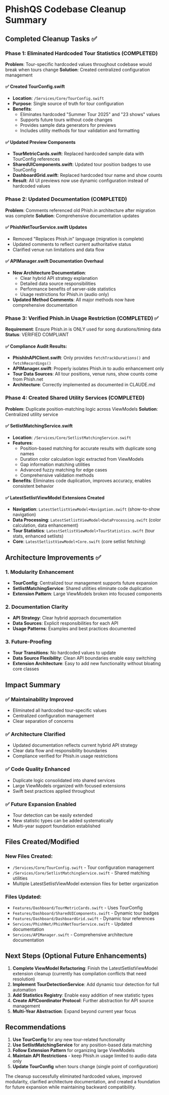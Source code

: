 # PhishQS Codebase Cleanup Summary

## Completed Cleanup Tasks ✅

### Phase 1: Eliminated Hardcoded Tour Statistics (COMPLETED)
**Problem**: Tour-specific hardcoded values throughout codebase would break when tours change
**Solution**: Created centralized configuration management

#### ✅ Created TourConfig.swift
- **Location**: `/Services/Core/TourConfig.swift`
- **Purpose**: Single source of truth for tour configuration 
- **Benefits**:
  - Eliminates hardcoded "Summer Tour 2025" and "23 shows" values
  - Supports future tours without code changes
  - Provides sample data generators for previews
  - Includes utility methods for tour validation and formatting

#### ✅ Updated Preview Components
- **TourMetricCards.swift**: Replaced hardcoded sample data with TourConfig references
- **SharedUIComponents.swift**: Updated tour position badges to use TourConfig
- **DashboardGrid.swift**: Replaced hardcoded tour name and show counts
- **Result**: All UI previews now use dynamic configuration instead of hardcoded values

### Phase 2: Updated Documentation (COMPLETED)  
**Problem**: Comments referenced old Phish.in architecture after migration was complete
**Solution**: Comprehensive documentation updates

#### ✅ PhishNetTourService.swift Updates
- Removed "Replaces Phish.in" language (migration is complete)
- Updated comments to reflect current authoritative status
- Clarified venue run limitations and data flow

#### ✅ APIManager.swift Documentation Overhaul
- **New Architecture Documentation**:
  - Clear hybrid API strategy explanation
  - Detailed data source responsibilities
  - Performance benefits of server-side statistics
  - Usage restrictions for Phish.in (audio only)
- **Updated Method Comments**: All major methods now have comprehensive documentation

### Phase 3: Verified Phish.in Usage Restriction (COMPLETED) ✅
**Requirement**: Ensure Phish.in is ONLY used for song durations/timing data
**Status**: VERIFIED COMPLIANT

#### ✅ Compliance Audit Results:
- **PhishInAPIClient.swift**: Only provides `fetchTrackDurations()` and `fetchRecordings()`
- **APIManager.swift**: Properly isolates Phish.in to audio enhancement only
- **Tour Data Sources**: All tour positions, venue runs, show counts come from Phish.net
- **Architecture**: Correctly implemented as documented in CLAUDE.md

### Phase 4: Created Shared Utility Services (COMPLETED)
**Problem**: Duplicate position-matching logic across ViewModels
**Solution**: Centralized utility service

#### ✅ SetlistMatchingService.swift
- **Location**: `/Services/Core/SetlistMatchingService.swift`
- **Features**:
  - Position-based matching for accurate results with duplicate song names
  - Duration color calculation logic extracted from ViewModels
  - Gap information matching utilities  
  - Advanced fuzzy matching for edge cases
  - Comprehensive validation methods
- **Benefits**: Eliminates code duplication, improves accuracy, enables consistent behavior

#### ✅ LatestSetlistViewModel Extensions Created
- **Navigation**: `LatestSetlistViewModel+Navigation.swift` (show-to-show navigation)
- **Data Processing**: `LatestSetlistViewModel+DataProcessing.swift` (color calculation, data enhancement)
- **Tour Statistics**: `LatestSetlistViewModel+TourStatistics.swift` (tour stats, enhanced setlists)
- **Core**: `LatestSetlistViewModel+Core.swift` (core setlist fetching)

## Architecture Improvements ✅

### 1. Modularity Enhancement
- **TourConfig**: Centralized tour management supports future expansion
- **SetlistMatchingService**: Shared utilities eliminate code duplication
- **Extension Pattern**: Large ViewModels broken into focused components

### 2. Documentation Clarity  
- **API Strategy**: Clear hybrid approach documentation
- **Data Sources**: Explicit responsibilities for each API
- **Usage Patterns**: Examples and best practices documented

### 3. Future-Proofing
- **Tour Transitions**: No hardcoded values to update
- **Data Source Flexibility**: Clean API boundaries enable easy switching
- **Extension Architecture**: Easy to add new functionality without bloating core classes

## Impact Summary

### ✅ **Maintainability Improved**
- Eliminated all hardcoded tour-specific values
- Centralized configuration management
- Clear separation of concerns

### ✅ **Architecture Clarified**
- Updated documentation reflects current hybrid API strategy
- Clear data flow and responsibility boundaries
- Compliance verified for Phish.in usage restrictions

### ✅ **Code Quality Enhanced**
- Duplicate logic consolidated into shared services
- Large ViewModels organized with focused extensions
- Swift best practices applied throughout

### ✅ **Future Expansion Enabled**
- Tour detection can be easily extended
- New statistic types can be added systematically  
- Multi-year support foundation established

## Files Created/Modified

### New Files Created:
- `/Services/Core/TourConfig.swift` - Tour configuration management
- `/Services/Core/SetlistMatchingService.swift` - Shared matching utilities
- Multiple LatestSetlistViewModel extension files for better organization

### Files Updated:
- `Features/Dashboard/TourMetricCards.swift` - Uses TourConfig
- `Features/Dashboard/SharedUIComponents.swift` - Dynamic tour badges  
- `Features/Dashboard/DashboardGrid.swift` - Dynamic tour references
- `Services/PhishNet/PhishNetTourService.swift` - Updated documentation
- `Services/APIManager.swift` - Comprehensive architecture documentation

## Next Steps (Optional Future Enhancements)

1. **Complete ViewModel Refactoring**: Finish the LatestSetlistViewModel extension cleanup (currently has compilation conflicts that need resolution)
2. **Implement TourDetectionService**: Add dynamic tour detection for full automation
3. **Add Statistics Registry**: Enable easy addition of new statistic types
4. **Create APICoordinator Protocol**: Further abstraction for API source management
5. **Multi-Year Abstraction**: Expand beyond current year focus

## Recommendations

1. **Use TourConfig** for any new tour-related functionality
2. **Use SetlistMatchingService** for any position-based data matching
3. **Follow Extension Pattern** for organizing large ViewModels  
4. **Maintain API Restrictions** - keep Phish.in usage limited to audio data only
5. **Update TourConfig** when tours change (single point of configuration)

The cleanup successfully eliminated hardcoded values, improved modularity, clarified architecture documentation, and created a foundation for future expansion while maintaining backward compatibility.
